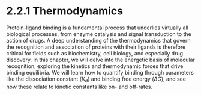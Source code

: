 # 2.2.1 Thermodynamics

Protein-ligand binding is a fundamental process that underlies virtually all biological processes, from enzyme catalysis and signal transduction to the action of drugs.
A deep understanding of the thermodynamics that govern the recognition and association of proteins with their ligands is therefore critical for fields such as biochemistry, cell biology, and especially drug discovery.
In this chapter, we will delve into the energetic basis of molecular recognition, exploring the kinetics and thermodynamic forces that drive binding equilibria.
We will learn how to quantify binding through parameters like the dissociation constant ($K_d$) and binding free energy ($\Delta G$), and see how these relate to kinetic constants like on- and off-rates.

<!-- REFERENCES -->

[^stromgaard2017textbook]: Chapter 2 of Strømgaard, K., Krogsgaard-Larsen, P., Madsen, U. (2017). *Textbook of drug design and discovery*. CRC Press.
[^anslyn2006modern]: Chapters 4 of Anslyn, E. V., & Dougherty, D. A. (2006). *Modern physical organic chemistry*. University science books.
[^zuckerman2010statistical]: Chapter 9 of Zuckerman, D. M. (2010). *Statistical physics of biomolecules: An introduction*. CRC press.
